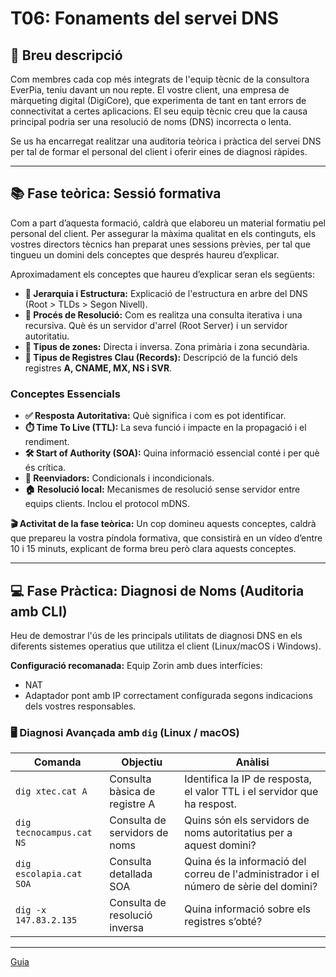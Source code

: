 # T06: Fonaments del servei DNS

## 📝 Breu descripció
Com membres cada cop més integrats de l'equip tècnic de la consultora EverPia, teniu davant un nou repte. El vostre client, una empresa de màrqueting digital (DigiCore), que experimenta de tant en tant errors de connectivitat a certes aplicacions. El seu equip tècnic creu que la causa principal podria ser una resolució de noms (DNS) incorrecta o lenta.

Se us ha encarregat realitzar una auditoria teòrica i pràctica del servei DNS per tal de formar el personal del client i oferir eines de diagnosi ràpides.

---

## 📚 Fase teòrica: Sessió formativa
Com a part d’aquesta formació, caldrà que elaboreu un material formatiu pel personal del client. Per assegurar la màxima qualitat en els continguts, els vostres directors tècnics han preparat unes sessions prèvies, per tal que tingueu un domini dels conceptes que després haureu d’explicar.

Aproximadament els conceptes que haureu d’explicar seran els següents:

- **🌳 Jerarquia i Estructura:** Explicació de l'estructura en arbre del DNS (Root > TLDs > Segon Nivell).  
- **🔄 Procés de Resolució:** Com es realitza una consulta iterativa i una recursiva. Què és un servidor d'arrel (Root Server) i un servidor autoritatiu.  
- **📂 Tipus de zones:** Directa i inversa. Zona primària i zona secundària.  
- **📜 Tipus de Registres Clau (Records):** Descripció de la funció dels registres **A, CNAME, MX, NS i SVR**.  

### Conceptes Essencials
- **✅ Resposta Autoritativa:** Què significa i com es pot identificar.  
- **⏱️ Time To Live (TTL):** La seva funció i impacte en la propagació i el rendiment.  
- **🛠️ Start of Authority (SOA):** Quina informació essencial conté i per què és crítica.  
- **🔁 Reenviadors:** Condicionals i incondicionals.  
- **🏠 Resolució local:** Mecanismes de resolució sense servidor entre equips clients. Inclou el protocol mDNS.

**🎬 Activitat de la fase teòrica:** Un cop domineu aquests conceptes, caldrà que prepareu la vostra píndola formativa, que consistirà en un vídeo d’entre 10 i 15 minuts, explicant de forma breu però clara aquests conceptes.

---

## 💻 Fase Pràctica: Diagnosi de Noms (Auditoria amb CLI)

Heu de demostrar l'ús de les principals utilitats de diagnosi DNS en els diferents sistemes operatius que utilitza el client (Linux/macOS i Windows).

**Configuració recomanada:** Equip Zorin amb dues interfícies:  
- NAT  
- Adaptador pont amb IP correctament configurada segons indicacions dels vostres responsables.

### 🖥️ Diagnosi Avançada amb `dig` (Linux / macOS)

| Comanda | Objectiu | Anàlisi |
|---------|----------|---------|
| ```dig xtec.cat A``` | Consulta bàsica de registre A | Identifica la IP de resposta, el valor TTL i el servidor que ha respost. |
| ```dig tecnocampus.cat NS``` | Consulta de servidors de noms | Quins són els servidors de noms autoritatius per a aquest domini? |
| ```dig escolapia.cat SOA``` | Consulta detallada SOA | Quina és la informació del correu de l'administrador i el número de sèrie del domini? |
| ```dig -x 147.83.2.135``` | Consulta de resolució inversa | Quina informació sobre els registres s’obté? |

---

[Guia](Tasca06/guia.md)
